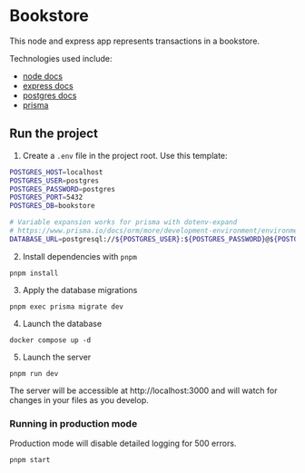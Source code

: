 # Bookstore

This node and express app represents transactions in a bookstore.

Technologies used include:

- [node docs](https://nodejs.org/en)
- [express docs](https://expressjs.com/)
- [postgres docs](https://www.postgresql.org/docs/)
- [prisma](https://www.prisma.io/)

## Run the project

1. Create a `.env` file in the project root. Use this template:

```bash
POSTGRES_HOST=localhost
POSTGRES_USER=postgres
POSTGRES_PASSWORD=postgres
POSTGRES_PORT=5432
POSTGRES_DB=bookstore

# Variable expansion works for prisma with dotenv-expand
# https://www.prisma.io/docs/orm/more/development-environment/environment-variables#expanding-variables
DATABASE_URL=postgresql://${POSTGRES_USER}:${POSTGRES_PASSWORD}@${POSTGRES_HOST}:${POSTGRES_PORT}/${POSTGRES_DB}
```

2. Install dependencies with `pnpm`

```
pnpm install
```

3. Apply the database migrations

```
pnpm exec prisma migrate dev
```

4. Launch the database

```
docker compose up -d
```

5. Launch the server

```
pnpm run dev
```

The server will be accessible at http://localhost:3000 and will watch for changes in your files as you develop.


### Running in production mode

Production mode will disable detailed logging for 500 errors.

```
pnpm start
```
